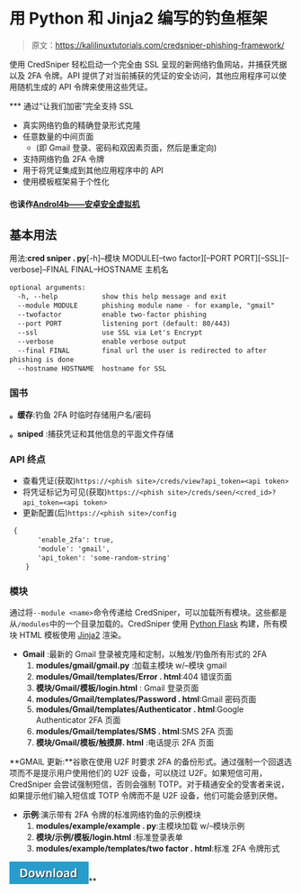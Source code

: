 # 用 Python 和 Jinja2 编写的钓鱼框架

> 原文：<https://kalilinuxtutorials.com/credsniper-phishing-framework/>

使用 CredSniper 轻松启动一个完全由 SSL 呈现的新网络钓鱼网站，并捕获凭据以及 2FA 令牌。API 提供了对当前捕获的凭证的安全访问，其他应用程序可以使用随机生成的 API 令牌来使用这些凭证。

 ***   通过“让我们加密”完全支持 SSL
*   真实网络钓鱼的精确登录形式克隆
*   任意数量的中间页面
    *   (即 Gmail 登录、密码和双因素页面，然后是重定向)
*   支持网络钓鱼 2FA 令牌
*   用于将凭证集成到其他应用程序中的 API
*   使用模板框架易于个性化

#### **也读作[Androl4b——安卓安全虚拟机](http://kalilinuxtutorials.com/androl4b-2/)**

## **基本用法**

用法:**cred sniper . py**[-h]–模块 MODULE[–two factor][–PORT PORT][–SSL][–verbose]–FINAL FINAL–HOSTNAME 主机名

```
optional arguments:
  -h, --help           show this help message and exit
  --module MODULE      phishing module name - for example, "gmail"
  --twofactor          enable two-factor phishing
  --port PORT          listening port (default: 80/443)
  --ssl                use SSL via Let's Encrypt
  --verbose            enable verbose output
  --final FINAL        final url the user is redirected to after phishing is done
  --hostname HOSTNAME  hostname for SSL 
```

### **国书**

**。缓存**:钓鱼 2FA 时临时存储用户名/密码

**。sniped** :捕获凭证和其他信息的平面文件存储

### **API 终点**

*   查看凭证(获取)`https://<phish site>/creds/view?api_token=<api token>`
*   将凭证标记为可见(获取)`https://<phish site>/creds/seen/<cred_id>?api_token=<api token>`
*   更新配置(后)`https://<phish site>/config`

```
 {
	   'enable_2fa': true,
	   'module': 'gmail',
	   'api_token': 'some-random-string'
	} 
```

### **模块**

通过将`--module <name>`命令传递给 CredSniper，可以加载所有模块。这些都是从`/modules`中的一个目录加载的。CredSniper 使用 [Python Flask](http://flask.pocoo.org/) 构建，所有模块 HTML 模板使用 [Jinja2](http://jinja.pocoo.org/docs/2.9/) 渲染。

*   **Gmail** :最新的 Gmail 登录被克隆和定制，以触发/钓鱼所有形式的 2FA
    1.  **modules/gmail/gmail.py** :加载主模块 w/–模块 gmail
    2.  **modules/Gmail/templates/Error . html**:404 错误页面
    3.  **模块/Gmail/模板/login.html** : Gmail 登录页面
    4.  **modules/Gmail/templates/Password . html**:Gmail 密码页面
    5.  **modules/Gmail/templates/Authenticator . html**:Google Authenticator 2FA 页面
    6.  **modules/Gmail/templates/SMS . html**:SMS 2FA 页面
    7.  **模块/Gmail/模板/触摸屏. html** :电话提示 2FA 页面

**GMAIL 更新:**谷歌在使用 U2F 时要求 2FA 的备份形式。通过强制一个回退选项而不是提示用户使用他们的 U2F 设备，可以绕过 U2F。如果短信可用，CredSniper 会尝试强制短信，否则会强制 TOTP。对于精通安全的受害者来说，如果提示他们输入短信或 TOTP 令牌而不是 U2F 设备，他们可能会感到厌倦。

*   **示例**:演示带有 2FA 令牌的标准网络钓鱼的示例模块
    1.  **modules/example/example . py**:主模块加载 w/–模块示例
    2.  **模块/示例/模板/login.html** :标准登录表单
    3.  **modules/example/templates/two factor . html**:标准 2FA 令牌形式

[![](img//a51de913dc60eee505c4a68651ee8e4d.png)](https://github.com/ustayready/CredSniper)**